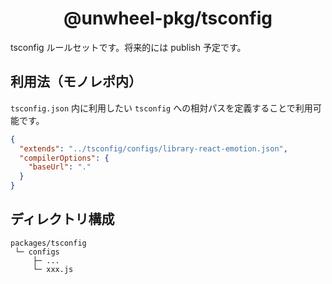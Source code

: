 <h1 align="center">@unwheel-pkg/tsconfig</h1>

tsconfig ルールセットです。将来的には publish 予定です。

## 利用法（モノレポ内）

`tsconfig.json` 内に利用したい `tsconfig` への相対パスを定義することで利用可能です。

```json
{
  "extends": "../tsconfig/configs/library-react-emotion.json",
  "compilerOptions": {
    "baseUrl": "."
  }
}
```

## ディレクトリ構成

```
packages/tsconfig
 └─ configs
     ├─ ...
     └─ xxx.js
```
